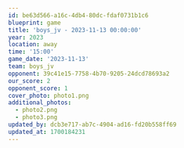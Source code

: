 ```yaml
---
id: be63d566-a16c-4db4-80dc-fdaf0731b1c6
blueprint: game
title: 'boys_jv - 2023-11-13 00:00:00'
year: 2023
location: away
time: '15:00'
game_date: '2023-11-13'
team: boys_jv
opponent: 39c41e15-7758-4b70-9205-24dcd78693a2
our_score: 2
opponent_score: 1
cover_photo: photo1.png
additional_photos:
  - photo2.png
  - photo3.png
updated_by: dcb3e717-ab7c-4904-ad16-fd20b558ff69
updated_at: 1700184231
---
```


